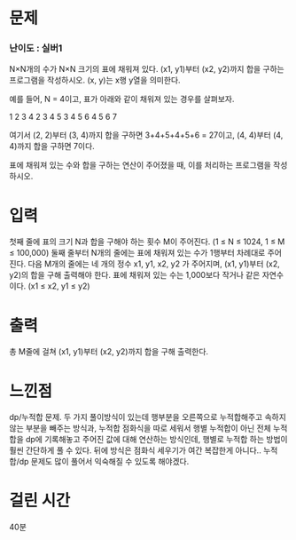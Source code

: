 # 문제

### 난이도 : 실버1

N×N개의 수가 N×N 크기의 표에 채워져 있다. (x1, y1)부터 (x2, y2)까지 합을 구하는 프로그램을 작성하시오. (x, y)는 x행 y열을 의미한다.

예를 들어, N = 4이고, 표가 아래와 같이 채워져 있는 경우를 살펴보자.

1 2 3 4
2 3 4 5
3 4 5 6
4 5 6 7

여기서 (2, 2)부터 (3, 4)까지 합을 구하면 3+4+5+4+5+6 = 27이고, (4, 4)부터 (4, 4)까지 합을 구하면 7이다.

표에 채워져 있는 수와 합을 구하는 연산이 주어졌을 때, 이를 처리하는 프로그램을 작성하시오.

# 입력

첫째 줄에 표의 크기 N과 합을 구해야 하는 횟수 M이 주어진다. (1 ≤ N ≤ 1024, 1 ≤ M ≤ 100,000) 둘째 줄부터 N개의 줄에는 표에 채워져 있는 수가 1행부터 차례대로 주어진다. 다음 M개의 줄에는 네 개의 정수 x1, y1, x2, y2 가 주어지며, (x1, y1)부터 (x2, y2)의 합을 구해 출력해야 한다. 표에 채워져 있는 수는 1,000보다 작거나 같은 자연수이다. (x1 ≤ x2, y1 ≤ y2)

# 출력

총 M줄에 걸쳐 (x1, y1)부터 (x2, y2)까지 합을 구해 출력한다.

# 느낀점

dp/누적합 문제. 두 가지 풀이방식이 있는데 행부분을 오른쪽으로 누적합해주고 속하지 않는 부분을 빼주는 방식과, 누적합 점화식을 따로 세워서 행별 누적합이 아닌 전체 누적합을 dp에 기록해놓고 주어진 값에 대해 연산하는 방식인데, 행별로 누적합 하는 방법이 훨씬 간단하게 풀 수 있다. 뒤에 방식은 점화식 세우기가 여간 복잡한게 아니다.. 누적합/dp 문제도 많이 풀어서 익숙해질 수 있도록 해야겠다.

# 걸린 시간

40분
